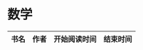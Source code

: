 # 数学


 书名  | 作者  | 开始阅读时间  | 结束时间  
------------  | -------------  |------------- |------------- | 